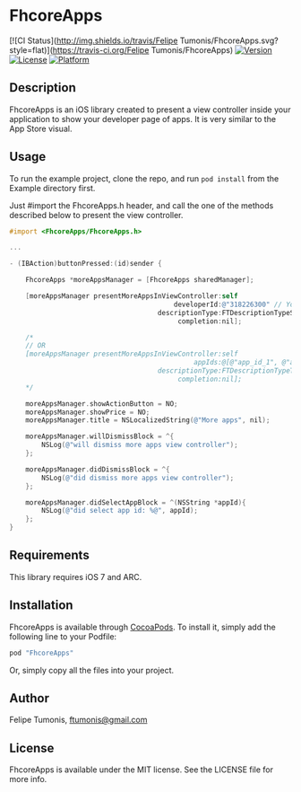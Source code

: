 # FhcoreApps

[![CI Status](http://img.shields.io/travis/Felipe Tumonis/FhcoreApps.svg?style=flat)](https://travis-ci.org/Felipe Tumonis/FhcoreApps)
[![Version](https://img.shields.io/cocoapods/v/FhcoreApps.svg?style=flat)](http://cocoapods.org/pods/FhcoreApps)
[![License](https://img.shields.io/cocoapods/l/FhcoreApps.svg?style=flat)](http://cocoapods.org/pods/FhcoreApps)
[![Platform](https://img.shields.io/cocoapods/p/FhcoreApps.svg?style=flat)](http://cocoapods.org/pods/FhcoreApps)


## Description

FhcoreApps is an iOS library created to present a view controller inside your application to show your developer page of apps. It is very similar to the App Store visual.

## Usage

To run the example project, clone the repo, and run `pod install` from the Example directory first.

Just #import the FhcoreApps.h header, and call the one of the methods described below to present the view controller.

```objective-c
#import <FhcoreApps/FhcoreApps.h>

...

- (IBAction)buttonPressed:(id)sender {

    FhcoreApps *moreAppsManager = [FhcoreApps sharedManager];

    [moreAppsManager presentMoreAppsInViewController:self
                                         developerId:@"318226300" // You can find your developer id in your iTunes link of your apps: https://itunes.apple.com/us/artist/felipe-tumonis/id318226300?mt=8
                                     descriptionType:FTDescriptionTypeScreenshots
                                          completion:nil];

    /* 
    // OR
    [moreAppsManager presentMoreAppsInViewController:self
                                              appIds:@[@"app_id_1", @"app_id_2", ...] // The ids of the apps you want to show
                                     descriptionType:FTDescriptionTypeText
                                          completion:nil];
    */

    moreAppsManager.showActionButton = NO;
    moreAppsManager.showPrice = NO;
    moreAppsManager.title = NSLocalizedString(@"More apps", nil);

    moreAppsManager.willDismissBlock = ^{
        NSLog(@"will dismiss more apps view controller");
    };

    moreAppsManager.didDismissBlock = ^{
        NSLog(@"did dismiss more apps view controller");
    };

    moreAppsManager.didSelectAppBlock = ^(NSString *appId){
        NSLog(@"did select app id: %@", appId);
    };
}
```

## Requirements

This library requires iOS 7 and ARC.

## Installation

FhcoreApps is available through [CocoaPods](http://cocoapods.org). To install
it, simply add the following line to your Podfile:

```ruby
pod "FhcoreApps"
```

Or, simply copy all the files into your project.

## Author

Felipe Tumonis, ftumonis@gmail.com

## License

FhcoreApps is available under the MIT license. See the LICENSE file for more info.
